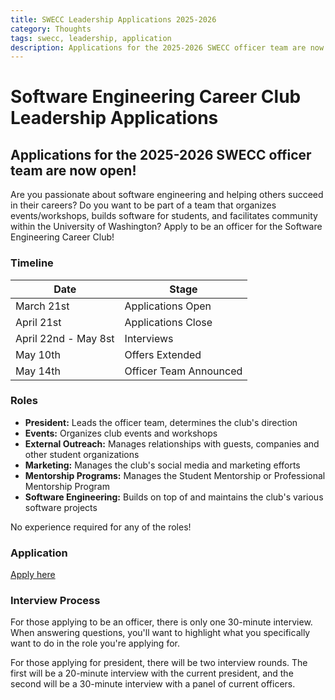 ```yaml
---
title: SWECC Leadership Applications 2025-2026
category: Thoughts
tags: swecc, leadership, application
description: Applications for the 2025-2026 SWECC officer team are now open! Apply by April 21st.
---
```


# Software Engineering Career Club Leadership Applications

## Applications for the 2025-2026 SWECC officer team are now open!

Are you passionate about software engineering and helping others succeed in their careers? Do you want to be part of a team that organizes events/workshops, builds software for students, and facilitates community within the University of Washington? Apply to be an officer for the Software Engineering Career Club!

### Timeline

| Date | Stage |
|------|-------|
| March 21st | Applications Open |
| April 21st | Applications Close |
| April 22nd - May 8st | Interviews |
| May 10th | Offers Extended |
| May 14th | Officer Team Announced |

### Roles

- **President:** Leads the officer team, determines the club's direction
- **Events:** Organizes club events and workshops
- **External Outreach:** Manages relationships with guests, companies and other student organizations
- **Marketing:** Manages the club's social media and marketing efforts
- **Mentorship Programs:** Manages the Student Mentorship or Professional Mentorship Program
- **Software Engineering:** Builds on top of and maintains the club's various software projects

No experience required for any of the roles!

### Application

[Apply here](https://forms.gle/1JaS7iSeJK6CFW329)

### Interview Process

For those applying to be an officer, there is only one 30-minute interview. When answering questions, you'll want to highlight what you specifically want to do in the role you're applying for.

For those applying for president, there will be two interview rounds. The first will be a 20-minute interview with the current president, and the second will be a 30-minute interview with a panel of current officers.